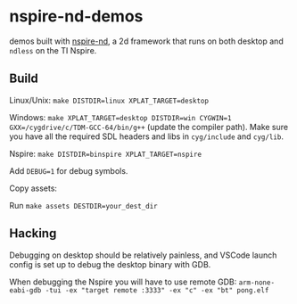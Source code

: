 
# nspire-nd-demos

demos built with [nspire-nd](https://github.com/0xFireball/nspire-nd), a 2d framework that runs on both desktop and `ndless` on the TI Nspire.

## Build

Linux/Unix: `make DISTDIR=linux XPLAT_TARGET=desktop`

Windows: `make XPLAT_TARGET=desktop DISTDIR=win CYGWIN=1 GXX=/cygdrive/c/TDM-GCC-64/bin/g++` (update the compiler path). Make sure you have all the required SDL headers and libs in `cyg/include` and `cyg/lib`.

Nspire: `make DISTDIR=binspire XPLAT_TARGET=nspire`

Add `DEBUG=1` for debug symbols.

Copy assets:

Run `make assets DESTDIR=your_dest_dir `

## Hacking

Debugging on desktop should be relatively painless,
and VSCode launch config is set up to debug the desktop
binary with GDB.

When debugging the Nspire you will have to use remote GDB:
`arm-none-eabi-gdb -tui -ex "target remote :3333" -ex "c" -ex "bt" pong.elf`
